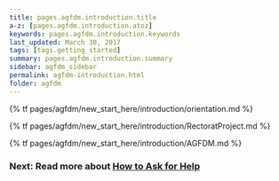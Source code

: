 ```yaml
---
title: pages.agfdm.introduction.title
a-z: [pages.agfdm.introduction.atoz]
keywords: pages.agfdm.introduction.keywords
last_updated: March 30, 2017
tags: [tags.getting_started]
summary: pages.agfdm.introduction.summary
sidebar: agfdm_sidebar
permalink: agfdm-introduction.html
folder: agfdm
---
```


{% tf pages/agfdm/new_start_here/introduction/orientation.md %}

  {% tf pages/agfdm/new_start_here/introduction/RectoratProject.md %}
  
  {% tf pages/agfdm/new_start_here/introduction/AGFDM.md %}

### Next: Read more about [How to Ask for Help](/agfdm-get-help.html)
